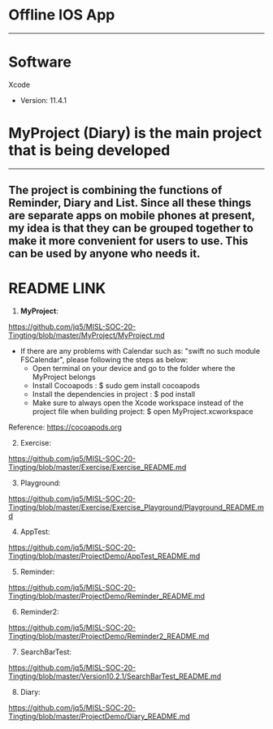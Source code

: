 # Offline IOS App 
---
# Software

Xcode

- Version: 11.4.1

# MyProject (Diary) is the main project that is being developed
---
## The project is combining the functions of Reminder, Diary and List. Since all these things are separate apps on mobile phones at present, my idea is that they can be grouped together to make it more convenient for users to use. This can be used by anyone who needs it.

# README LINK

1. **MyProject**:

https://github.com/jq5/MISL-SOC-20-Tingting/blob/master/MyProject/MyProject.md

- If there are any problems with Calendar such as: "swift no such module FSCalendar", please following the steps as below: 
    - Open terminal on your device and go to the folder where the MyProject belongs
    - Install Cocoapods : $ sudo gem install cocoapods
    - Install the dependencies in project : $ pod install
    - Make sure to always open the Xcode workspace instead of the project file when building project: $ open MyProject.xcworkspace
  
Reference: https://cocoapods.org

2. Exercise:

https://github.com/jq5/MISL-SOC-20-Tingting/blob/master/Exercise/Exercise_README.md

3. Playground:

https://github.com/jq5/MISL-SOC-20-Tingting/blob/master/Exercise/Exercise_Playground/Playground_README.md

4. AppTest:

https://github.com/jq5/MISL-SOC-20-Tingting/blob/master/ProjectDemo/AppTest_README.md

5. Reminder:

https://github.com/jq5/MISL-SOC-20-Tingting/blob/master/ProjectDemo/Reminder_README.md

6. Reminder2:

https://github.com/jq5/MISL-SOC-20-Tingting/blob/master/ProjectDemo/Reminder2_README.md

7. SearchBarTest:

https://github.com/jq5/MISL-SOC-20-Tingting/blob/master/Version10.2.1/SearchBarTest_README.md

8. Diary:

https://github.com/jq5/MISL-SOC-20-Tingting/blob/master/ProjectDemo/Diary_README.md

